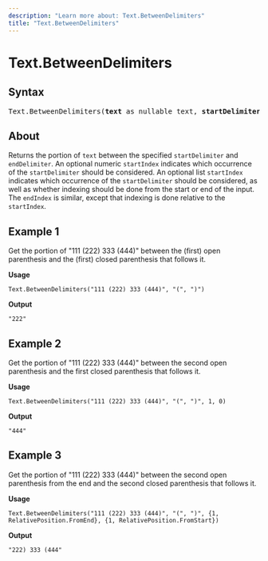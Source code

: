 ```yaml
---
description: "Learn more about: Text.BetweenDelimiters"
title: "Text.BetweenDelimiters"
---
```

# Text.BetweenDelimiters

## Syntax

<pre>
Text.BetweenDelimiters(<b>text</b> as nullable text, <b>startDelimiter</b> as text, <b>endDelimiter</b> as text, optional <b>startIndex</b> as any, optional <b>endIndex</b> as any) as any
</pre>

## About

Returns the portion of `text` between the specified `startDelimiter` and `endDelimiter`. An optional numeric `startIndex` indicates which occurrence of the `startDelimiter` should be considered. An optional list `startIndex` indicates which occurrence of the `startDelimiter` should be considered, as well as whether indexing should be done from the start or end of the input. The `endIndex` is similar, except that indexing is done relative to the `startIndex`.

## Example 1

Get the portion of "111 (222) 333 (444)" between the (first) open parenthesis and the (first) closed parenthesis that follows it.

**Usage**

```powerquery-m
Text.BetweenDelimiters("111 (222) 333 (444)", "(", ")")
```

**Output**

`"222"`

## Example 2

Get the portion of "111 (222) 333 (444)" between the second open parenthesis and the first closed parenthesis that follows it.

**Usage**

```powerquery-m
Text.BetweenDelimiters("111 (222) 333 (444)", "(", ")", 1, 0)
```

**Output**

`"444"`

## Example 3

Get the portion of "111 (222) 333 (444)" between the second open parenthesis from the end and the second closed parenthesis that follows it.

**Usage**

```powerquery-m
Text.BetweenDelimiters("111 (222) 333 (444)", "(", ")", {1, RelativePosition.FromEnd}, {1, RelativePosition.FromStart})
```

**Output**

`"222) 333 (444"`
